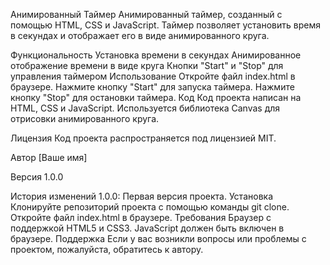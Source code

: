 Анимированный Таймер
Анимированный таймер, созданный с помощью HTML, CSS и JavaScript. Таймер позволяет установить время в секундах и отображает его в виде анимированного круга.

Функциональность
Установка времени в секундах
Анимированное отображение времени в виде круга
Кнопки "Start" и "Stop" для управления таймером
Использование
Откройте файл index.html в браузере.
Нажмите кнопку "Start" для запуска таймера.
Нажмите кнопку "Stop" для остановки таймера.
Код
Код проекта написан на HTML, CSS и JavaScript. Используется библиотека Canvas для отрисовки анимированного круга.

Лицензия
Код проекта распространяется под лицензией MIT.

Автор
[Ваше имя]

Версия
1.0.0

История изменений
1.0.0: Первая версия проекта.
Установка
Клонируйте репозиторий проекта с помощью команды git clone.
Откройте файл index.html в браузере.
Требования
Браузер с поддержкой HTML5 и CSS3.
JavaScript должен быть включен в браузере.
Поддержка
Если у вас возникли вопросы или проблемы с проектом, пожалуйста, обратитесь к автору.
